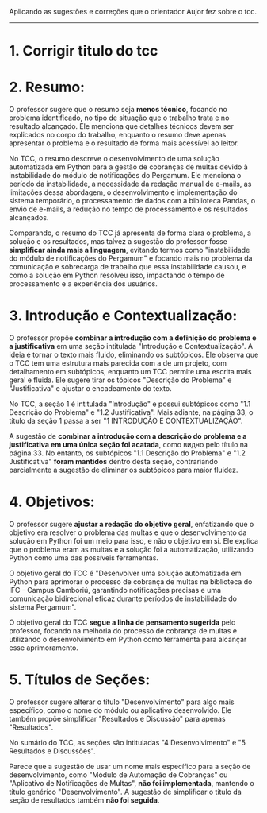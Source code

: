 Aplicando as sugestões e correções que o orientador Aujor fez sobre o tcc.

---

# 1. Corrigir titulo do tcc

# 2. Resumo:

O professor sugere que o resumo seja **menos técnico**, focando no problema identificado, no tipo de situação que o trabalho trata e no resultado alcançado. Ele menciona que detalhes técnicos devem ser explicados no corpo do trabalho, enquanto o resumo deve apenas apresentar o problema e o resultado de forma mais acessível ao leitor.

No TCC, o resumo descreve o desenvolvimento de uma solução automatizada em Python para a gestão de cobranças de multas devido à instabilidade do módulo de notificações do Pergamum. Ele menciona o período da instabilidade, a necessidade da redação manual de e-mails, as limitações dessa abordagem, o desenvolvimento e implementação do sistema temporário, o processamento de dados com a biblioteca Pandas, o envio de e-mails, a redução no tempo de processamento e os resultados alcançados.

Comparando, o resumo do TCC já apresenta de forma clara o problema, a solução e os resultados, mas talvez a sugestão do professor fosse **simplificar ainda mais a linguagem**, evitando termos como "instabilidade do módulo de notificações do Pergamum" e focando mais no problema da comunicação e sobrecarga de trabalho que essa instabilidade causou, e como a solução em Python resolveu isso, impactando o tempo de processamento e a experiência dos usuários.
# 3. Introdução e Contextualização:

O professor propõe **combinar a introdução com a definição do problema e a justificativa** em uma seção intitulada "Introdução e Contextualização". A ideia é tornar o texto mais fluido, eliminando os subtópicos. Ele observa que o TCC tem uma estrutura mais parecida com a de um projeto, com detalhamento em subtópicos, enquanto um TCC permite uma escrita mais geral e fluida. Ele sugere tirar os tópicos "Descrição do Problema" e "Justificativa" e ajustar o encadeamento do texto.

No TCC, a seção 1 é intitulada "Introdução" e possui subtópicos como "1.1 Descrição do Problema" e "1.2 Justificativa". Mais adiante, na página 33, o título da seção 1 passa a ser "1 INTRODUÇÃO E CONTEXTUALIZAÇÃO".

A sugestão de **combinar a introdução com a descrição do problema e a justificativa em uma única seção foi acatada**, como видно pelo título na página 33. No entanto, os subtópicos "1.1 Descrição do Problema" e "1.2 Justificativa" **foram mantidos** dentro desta seção, contrariando parcialmente a sugestão de eliminar os subtópicos para maior fluidez.
# 4. Objetivos:

O professor sugere **ajustar a redação do objetivo geral**, enfatizando que o objetivo era resolver o problema das multas e que o desenvolvimento da solução em Python foi um meio para isso, e não o objetivo em si. Ele explica que o problema eram as multas e a solução foi a automatização, utilizando Python como uma das possíveis ferramentas.

O objetivo geral do TCC é "Desenvolver uma solução automatizada em Python para aprimorar o processo de cobrança de multas na biblioteca do IFC - Campus Camboriú, garantindo notificações precisas e uma comunicação bidirecional eficaz durante períodos de instabilidade do sistema Pergamum".

O objetivo geral do TCC **segue a linha de pensamento sugerida** pelo professor, focando na melhoria do processo de cobrança de multas e utilizando o desenvolvimento em Python como ferramenta para alcançar esse aprimoramento.

# 5. Títulos de Seções:

O professor sugere alterar o título "Desenvolvimento" para algo mais específico, como o nome do módulo ou aplicativo desenvolvido. Ele também propõe simplificar "Resultados e Discussão" para apenas "Resultados".

No sumário do TCC, as seções são intituladas "4 Desenvolvimento" e "5 Resultados e Discussões".

Parece que a sugestão de usar um nome mais específico para a seção de desenvolvimento, como "Módulo de Automação de Cobranças" ou "Aplicativo de Notificações de Multas", **não foi implementada**, mantendo o título genérico "Desenvolvimento". A sugestão de simplificar o título da seção de resultados também **não foi seguida**.



